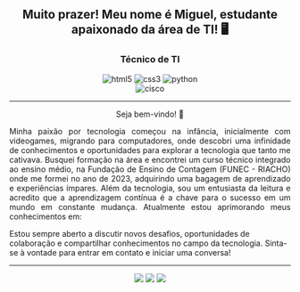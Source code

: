 <h2 align="center">Muito prazer! Meu nome é Miguel, estudante apaixonado da área de TI! 🖥️</h2>
<h3 align="center">Técnico de TI</h3>

<div align="center">
  <img alt="html5" src="https://img.shields.io/badge/HTML5-323330?style=for-the-badge&logo=html5&logoColor=red"/>
  <img alt="css3" src="https://img.shields.io/badge/CSS3-323330?style=for-the-badge&logo=css3&logoColor=blue"/>
  <img alt="python" src="https://img.shields.io/badge/Python-323330?style=for-the-badge&logo=python&logoColor=yellow"/>
</div>

<div align="center">
   <img alt="cisco" src="https://img.shields.io/badge/Cisco Packet Tracer-323330?style=for-the-badge&logo=cisco&logoColor=white"/>
</div><hr>

<p align="center">Seja bem-vindo! 👋</p>
<p align="justify">
Minha paixão por tecnologia começou na infância, inicialmente com videogames, migrando para computadores, onde descobri uma infinidade de conhecimentos e oportunidades para explorar a tecnologia que tanto me cativava. Busquei formação na área e encontrei um curso técnico integrado ao ensino médio, na Fundação de Ensino de Contagem (FUNEC - RIACHO) onde me formei no ano de 2023, adquirindo uma bagagem de aprendizado e experiências ímpares. Além da tecnologia, sou um entusiasta da leitura e acredito que a aprendizagem contínua é a chave para o sucesso em um mundo em constante mudança. Atualmente estou aprimorando meus conhecimentos em: 
  
Estou sempre aberto a discutir novos desafios, oportunidades de colaboração e compartilhar conhecimentos no campo da tecnologia. Sinta-se à vontade para entrar em contato e iniciar uma conversa!
</p><hr>

<div align="center">
  <a href="https://www.linkedin.com/in/miguelmendes77/" target="_blank"><img src="https://img.shields.io/badge/LinkedIn-0077B5?style=for-the-badge&logo=linkedin&logoColor=white"/></a>
  <a href="mailto:miguelmendesm2077@gmail.com"><img src="https://img.shields.io/badge/Gmail-D14836?style=for-the-badge&logo=gmail&logoColor=white"/></a>
  <a href="https://wa.me/5531985110275" target="_blank"><img src="https://img.shields.io/badge/WhatsApp-25D366?style=for-the-badge&logo=whatsapp&logoColor=white"/></a>
</div>
